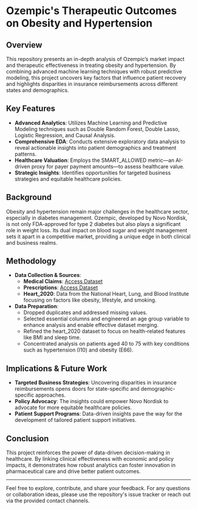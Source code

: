 # Ozempic's Therapeutic Outcomes on Obesity and Hypertension

## Overview
This repository presents an in-depth analysis of Ozempic’s market impact and therapeutic effectiveness in treating obesity and hypertension. By combining advanced machine learning techniques with robust predictive modeling, this project uncovers key factors that influence patient recovery and highlights disparities in insurance reimbursements across different states and demographics.

## Key Features
- **Advanced Analytics**: Utilizes Machine Learning and Predictive Modeling techniques such as Double Random Forest, Double Lasso, Logistic Regression, and Causal Analysis.
- **Comprehensive EDA**: Conducts extensive exploratory data analysis to reveal actionable insights into patient demographics and treatment patterns.
- **Healthcare Valuation**: Employs the SMART_ALLOWED metric—an AI-driven proxy for payer payment amounts—to assess healthcare value.
- **Strategic Insights**: Identifies opportunities for targeted business strategies and equitable healthcare policies.

## Background
Obesity and hypertension remain major challenges in the healthcare sector, especially in diabetes management. Ozempic, developed by Novo Nordisk, is not only FDA-approved for type 2 diabetes but also plays a significant role in weight loss. Its dual impact on blood sugar and weight management sets it apart in a competitive market, providing a unique edge in both clinical and business realms.

## Methodology
- **Data Collection & Sources**:
  - **Medical Claims**: [Access Dataset](https://drive.google.com/file/d/1U0dwkliBw5b0Qe-K4blUQJtIMRI_ViTi/view?usp=sharing)
  - **Prescriptions**: [Access Dataset](https://drive.google.com/file/d/1C8-uC4P5w3vI-zV5_LV0EOnHQX22XWut/view?usp=drive_link)
  - **Heart_2020**: Data from the National Heart, Lung, and Blood Institute focusing on factors like obesity, lifestyle, and smoking.
- **Data Preparation**:
  - Dropped duplicates and addressed missing values.
  - Selected essential columns and engineered an age group variable to enhance analysis and enable effective dataset merging.
  - Refined the heart_2020 dataset to focus on health-related features like BMI and sleep time.
  - Concentrated analysis on patients aged 40 to 75 with key conditions such as hypertension (I10) and obesity (E66).

## Implications & Future Work
- **Targeted Business Strategies**: Uncovering disparities in insurance reimbursements opens doors for state-specific and demographic-specific approaches.
- **Policy Advocacy**: The insights could empower Novo Nordisk to advocate for more equitable healthcare policies.
- **Patient Support Programs**: Data-driven insights pave the way for the development of tailored patient support initiatives.

## Conclusion
This project reinforces the power of data-driven decision-making in healthcare. By linking clinical effectiveness with economic and policy impacts, it demonstrates how robust analytics can foster innovation in pharmaceutical care and drive better patient outcomes.

---

Feel free to explore, contribute, and share your feedback. For any questions or collaboration ideas, please use the repository's issue tracker or reach out via the provided contact channels.
